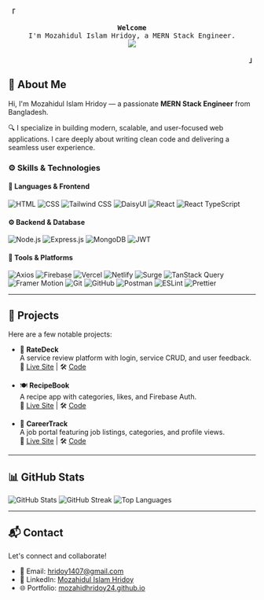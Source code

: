 <div>
  <p align="left">
    <strong><samp>「</samp></strong>
  </p>

  <p align="center">
    <samp>
      <b>Welcome</b>
      <br />
      I'm Mozahidul Islam Hridoy, a MERN Stack Engineer.
      <br />
<img
  src="https://readme-typing-svg.demolab.com?font=Fira+Code&size=20&pause=1500&color=7F5AF0&center=true&vCenter=true&width=700&lines=I+code+efficient+and+elegant+programs;React+%7C+Node+%26+Express+%7C+MongoDB;Focused+on+building+scalable+and+maintainable+application"
/>


  </p>

  <p align="right">
    <strong><samp>」</samp></strong>
  </p>


## 📌 About Me

Hi, I'm Mozahidul Islam Hridoy — a passionate **MERN Stack Engineer** from Bangladesh.

🔍 I specialize in building modern, scalable, and user-focused web applications. I care deeply about writing clean code and delivering a seamless user experience.

### ⚙️ Skills & Technologies

#### 🧠 Languages & Frontend
![HTML](https://img.shields.io/badge/-HTML5-E34F26?logo=html5&logoColor=white)
![CSS](https://img.shields.io/badge/-CSS3-1572B6?logo=css3&logoColor=white)
![Tailwind CSS](https://img.shields.io/badge/-Tailwind%20CSS-38bdf8?logo=tailwind-css&logoColor=white)
![DaisyUI](https://img.shields.io/badge/-DaisyUI-4B5563?logo=tailwind-css&logoColor=white)
![React](https://img.shields.io/badge/-React-61DAFB?logo=react&logoColor=black)
![React TypeScript](https://img.shields.io/badge/-React_TypeScript-3178C6?logo=typescript&logoColor=white)

#### ⚙️ Backend & Database
![Node.js](https://img.shields.io/badge/-Node.js-339933?logo=node.js&logoColor=white)
![Express.js](https://img.shields.io/badge/-Express.js-000000?logo=express&logoColor=white)
![MongoDB](https://img.shields.io/badge/-MongoDB-47A248?logo=mongodb&logoColor=white)
![JWT](https://img.shields.io/badge/-JWT-000000?logo=JSON%20web%20tokens&logoColor=white)

#### 🚀 Tools & Platforms
![Axios](https://img.shields.io/badge/-Axios-5A29E4?logo=axios&logoColor=white)
![Firebase](https://img.shields.io/badge/-Firebase-FFCA28?logo=firebase&logoColor=black)
![Vercel](https://img.shields.io/badge/-Vercel-000000?logo=vercel&logoColor=white)
![Netlify](https://img.shields.io/badge/-Netlify-00C7B7?logo=netlify&logoColor=white)
![Surge](https://img.shields.io/badge/-Surge-222222?logo=surge&logoColor=white)
![TanStack Query](https://img.shields.io/badge/-TanStack%20Query-FF4154?logo=react-query&logoColor=white)
![Framer Motion](https://img.shields.io/badge/-Framer_Motion-0055FF?logo=framer&logoColor=white)
![Git](https://img.shields.io/badge/-Git-F05032?logo=git&logoColor=white)
![GitHub](https://img.shields.io/badge/-GitHub-181717?logo=github&logoColor=white)
![Postman](https://img.shields.io/badge/-Postman-FF6C37?logo=postman&logoColor=white)
![ESLint](https://img.shields.io/badge/-ESLint-4B32C3?logo=eslint&logoColor=white)
![Prettier](https://img.shields.io/badge/-Prettier-F7B93E?logo=prettier&logoColor=black)

---

## 📁 Projects

Here are a few notable projects:

- 📝 **RateDeck**  
  A service review platform with login, service CRUD, and user feedback.  
  🔗 [Live Site](https://ratedeck.vercel.app/) | 🛠️ [Code](https://github.com/mozahidul-hridoy/RateDeck)

- 🍽️ **RecipeBook**  
  A recipe app with categories, likes, and Firebase Auth.  
  🔗 [Live Site](https://recipebook.vercel.app/) | 🛠️ [Code](https://github.com/mozahidul-hridoy/recipe-book)

- 💼 **CareerTrack**  
  A job portal featuring job listings, categories, and profile views.  
  🔗 [Live Site](https://careertrack.vercel.app/) | 🛠️ [Code](https://github.com/mozahidul-hridoy/career-track)

---

## 📊 GitHub Stats

![GitHub Stats](https://github-readme-stats.vercel.app/api?username=MozahidHridoy24&show_icons=true&theme=react&hide_border=true)
![GitHub Streak](https://streak-stats.demolab.com/?user=MozahidHridoy24&theme=react&hide_border=true "GitHub Streak Stats")
![Top Languages](https://github-readme-stats.vercel.app/api/top-langs/?username=MozahidHridoy24&layout=compact&theme=react&hide_border=true)


---

## 📬 Contact

Let's connect and collaborate!

- 📧 Email: [hridoy1407@gmail.com](mailto:hridoy1407@gmail.com)  
- 💼 LinkedIn: [Mozahidul Islam Hridoy](https://linkedin.com/in/mozahidul-islam-hridoy-118576228)  
- 🌐 Portfolio: [mozahidhridoy24.github.io](https://mozahidhridoy24.github.io/Web-dev-portfolio/)

</details>
